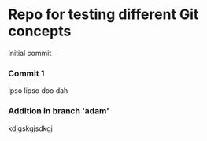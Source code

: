 # Repo for testing different Git concepts

Initial commit

### Commit 1
Ipso lipso doo dah

### Addition in branch 'adam'
kdjgskgjsdkgj
